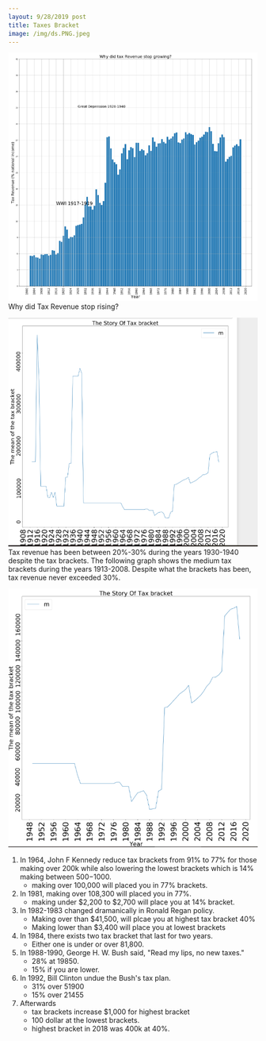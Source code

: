 ```yaml
---
layout: 9/28/2019 post
title: Taxes Bracket
image: /img/ds.PNG.jpeg
---
```


![image](/img/ds.PNG) 
Why did Tax Revenue stop rising? 


![image](/img/1908-2020.PNG)  
Tax revenue has been between 20%-30% during the years 1930-1940 despite the tax brackets.   The following graph shows the medium tax brackets during the years 1913-2008. Despite what the brackets has been, tax revenue never exceeded 30%. 

![image](/img/1948-2020.PNG) 
 1. In 1964, John F Kennedy reduce tax brackets from 91% to 77% for those making over 200k while also lowering the lowest brackets which is 14% making between $500-$1000. 
     * making over 100,000 will placed you in 77% brackets. 
 3. In 1981, making over 108,300 will placed you in 77%. 
     * making under $2,200 to $2,700 will place you at 14% bracket.
 4. In 1982-1983 changed dramanically in Ronald Regan policy. 
     * Making over than $41,500, will plcae you at highest tax bracket 40% 
     * Making lower than $3,400 will place you at lowest brackets
 5. In 1984, there exists two tax bracket that last for two years.
     * Either one is under or over 81,800. 
 6. In 1988-1990, George H. W. Bush said, "Read my lips, no new taxes." 
    * 28% at 19850. 
    * 15% if you are lower. 
 7. In 1992, Bill Clinton undue the Bush's tax plan. 
    * 31% over 51900 
    * 15% over 21455
 8. Afterwards 
    * tax brackets increase $1,000 for highest bracket
    * 100 dollar at the lowest brackets. 
    * highest bracket in 2018 was 400k at 40%. 
